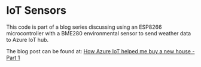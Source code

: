 # IoT Sensors


This code is part of a blog series discussing using an ESP8266 microcontroller with a BME280 environmental sensor to send weather data to Azure IoT hub.

The blog post can be found at: [How Azure IoT helped me buy a new house - Part 1](https://bigboxofdevops.com/2018/05/08/how-azure-iot-helped-me-buy-a-new-house/)
